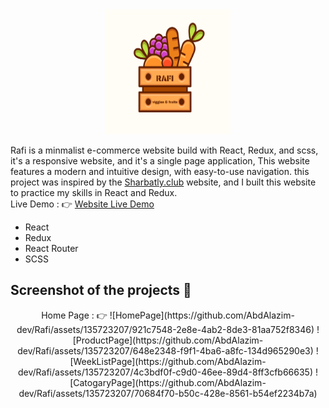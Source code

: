 <div style="text-align: center;">
  <img src="/src/images/logo-images/FullLogo.png" alt="Rafi Logo" width="200" height="200" />
</div>
<p>
Rafi is a minmalist e-commerce website build with React, Redux, and scss, it's a responsive website, and it's a single page application, This website features a modern and intuitive design, with easy-to-use navigation.
this project was inspired by the <a href="https://www.sharbatly.club/">Sharbatly.club</a>  website, and I built this website to practice my skills in React and Redux.
<br/>
Live Demo : &#128073; <a href="">Website Live Demo</a>
</p>
<ul>
<li>React</li>
<li>Redux</li>
<li>React Router</li>
<li>SCSS</li>
</ul>
<h2>Screenshot of the projects 📸</h2>
<div style="text-align: center;">
Home Page : &#128073;
  ![HomePage](https://github.com/AbdAlazim-dev/Rafi/assets/135723207/921c7548-2e8e-4ab2-8de3-81aa752f8346)
  ![ProductPage](https://github.com/AbdAlazim-dev/Rafi/assets/135723207/648e2348-f9f1-4ba6-a8fc-134d965290e3)
  ![WeekListPage](https://github.com/AbdAlazim-dev/Rafi/assets/135723207/4c3bdf0f-c9d0-46ee-89d4-8ff3cfb66635)
  ![CatogaryPage](https://github.com/AbdAlazim-dev/Rafi/assets/135723207/70684f70-b50c-428e-8561-b54ef2234b7a)
</div>
